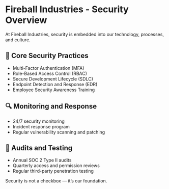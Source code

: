 # Fireball Industries - Security Overview

At Fireball Industries, security is embedded into our technology, processes, and culture.

## 🔐 Core Security Practices

- Multi-Factor Authentication (MFA)
- Role-Based Access Control (RBAC)
- Secure Development Lifecycle (SDLC)
- Endpoint Detection and Response (EDR)
- Employee Security Awareness Training

## 🔍 Monitoring and Response

- 24/7 security monitoring
- Incident response program
- Regular vulnerability scanning and patching

## 🧪 Audits and Testing

- Annual SOC 2 Type II audits
- Quarterly access and permission reviews
- Regular third-party penetration testing

Security is not a checkbox — it’s our foundation.
